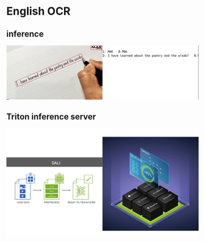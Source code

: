<h1>English OCR</h1>
<h2>inference</h2>
<img src="assets/result.jpg" alt="">

<h2>Triton inference server</h2>
<img src="assets/dalitriton.jpg" alt="">

